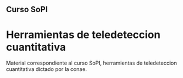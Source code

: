 ## Curso SoPI
# Herramientas de teledeteccion cuantitativa

Material correspondiente al curso SoPI, herramientas de teledeteccion cuantitativa dictado por la conae.
